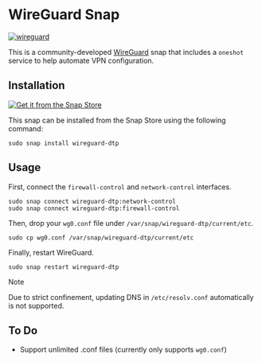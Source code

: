 # WireGuard Snap
[![wireguard](https://snapcraft.io/wireguard-dtp/badge.svg)](https://snapcraft.io/wireguard-dtp)

This is a community-developed [WireGuard](https://www.wireguard.com/) snap that includes a `oneshot` service to help automate VPN configuration.

## Installation
[![Get it from the Snap Store](https://snapcraft.io/static/images/badges/en/snap-store-black.svg)](https://snapcraft.io/wireguard-dtp)

This snap can be installed from the Snap Store using the following command:

    sudo snap install wireguard-dtp

## Usage

First, connect the `firewall-control` and `network-control` interfaces.

```
sudo snap connect wireguard-dtp:network-control
sudo snap connect wireguard-dtp:firewall-control
```

Then, drop your `wg0.conf` file under `/var/snap/wireguard-dtp/current/etc`.

```
sudo cp wg0.conf /var/snap/wireguard-dtp/current/etc
```

Finally, restart WireGuard.

```
sudo snap restart wireguard-dtp
```

>[!NOTE]
>Due to strict confinement, updating DNS in `/etc/resolv.conf` automatically is not supported.

## To Do
- Support unlimited .conf files (currently only supports `wg0.conf`)
